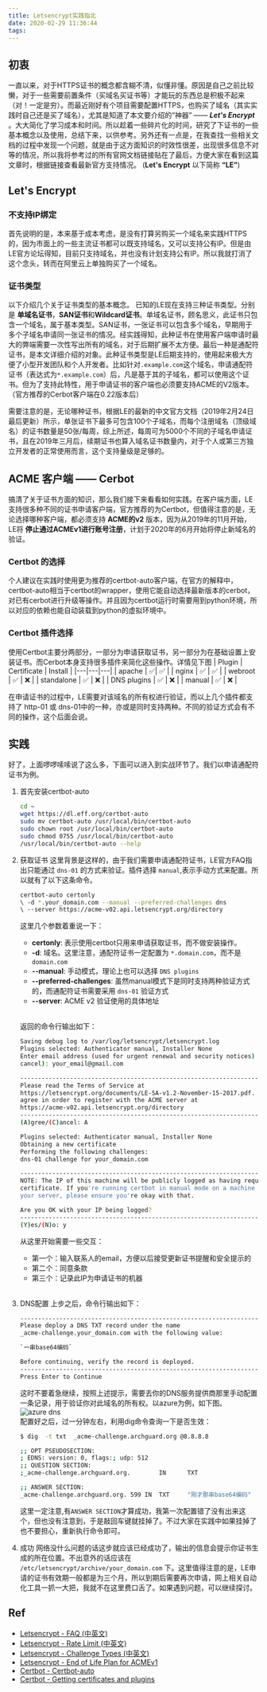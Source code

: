 ```yaml
---
title: Letsencrypt实践指北
date: 2020-02-29 11:36:44
tags:
---
```


## 初衷
一直以来，对于HTTPS证书的概念都含糊不清，似懂非懂。原因是自己之前比较懒，对于一些需要前置条件（买域名买证书等）才能玩的东西总是积极不起来（对！一定是穷）。而最近刚好有个项目需要配置HTTPS，也购买了域名（其实实践时自己还是买了域名），尤其是知道了本文要介绍的“神器” —— ***Let's Encrypt*** 。大大简化了学习成本和时间。所以趁着一些碎片化的时间，研究了下证书的一些基本概念以及使用，总结下来，以供参考。另外还有一点是，在我查找一些相关文档的过程中发现一个问题，就是由于这方面知识的时效性很差，出现很多信息不对等的情况，所以我将参考过的所有官网文档链接贴在了最后，方便大家在看到这篇文章时，根据链接查看最新官方支持情况。
(**Let's Encrypt** 以下简称 **“LE”**)

<!--more-->

## Let's Encrypt

### 不支持IP绑定
首先说明的是，本来基于成本考虑，是没有打算另购买一个域名来实践HTTPS的，因为市面上的一些主流证书都可以既支持域名，又可以支持公有IP。但是由LE官方论坛得知，目前只支持域名，并也没有计划支持公有IP。所以我就打消了这个念头，转而在阿里云上单独购买了一个域名。

### 证书类型
以下介绍几个关于证书类型的基本概念。
已知的LE现在支持三种证书类型。分别是 **单域名证书**，**SAN证书**和**Wildcard证书**。单域名证书，顾名思义，此证书只包含一个域名，属于基本类型。SAN证书，一张证书可以包含多个域名，早期用于多个子域名申请同一张证书的情况。经实践得知，此种证书在使用客户端申请时最大的弊端需要一次性写出所有的域名，对于后期扩展不太方便。最后一种是通配符证书，是本文详细介绍的对象。此种证书类型是LE后期支持的，使用起来极大方便了小型开发团队和个人开发者。比如针对`.example.com`这个域名，申请通配符证书（表达式为`*.example.com`）后，凡是基于其的子域名，都可以使用这个证书。但为了支持此特性，用于申请证书的客户端也必须要支持ACME的V2版本。（官方推荐的Cerbot客户端在0.22版本后）

需要注意的是，无论哪种证书，根据LE的最新的中文官方文档（2019年2月24日最后更新）所示，单张证书下最多可包含100个子域名，而每个注册域名（顶级域名）的证书数量是50张/每周，综上所述，每周可为5000个不同的子域名申请证书，且在2019年三月后，续期证书也算入域名证书数量内，对于个人或第三方独立开发者的正常使用而言，这个支持量级是足够的。

## ACME 客户端 —— Cerbot
搞清了关于证书方面的知识，那么我们接下来看看如何实践。在客户端方面，LE支持很多种不同的证书申请客户端，官方推荐的为Certbot，但值得注意的是，无论选择哪种客户端，都必须支持 **ACME的v2** 版本，因为从2019年的11月开始，LE将 **停止通过ACMEv1进行账号注册**，计划于2020年的6月开始将停止新域名的验证。

### Certbot 的选择
个人建议在实践时使用更为推荐的certbot-auto客户端，在官方的解释中，certbot-auto相当于certbot的wrapper，使用它能自动选择最新版本的cerbot，对已有cerbot进行升级等操作。并且因为certbot运行时需要用到python环境，所以对应的依赖也能自动装载到python的虚拟环境中。

### Certbot 插件选择
使用Certbot主要分两部分，一部分为申请获取证书，另一部分为在基础设置上安装证书。而Cerbot本身支持很多插件来简化这些操作。详情见下图
|  Plugin | Certificate  | Install  |
|---|---|---|
| apache | ✅|  ✅ |
| nginx  | ✅  | ✅  |
| webroot  | ✅  |  ❌ |
| standalone | ✅  |  ❌ |
| DNS plugins  | ✅  | ❌ |
| manual  | ✅  |  ❌  |

在申请证书的过程中，LE需要对该域名的所有权进行验证，而以上几个插件都支持了 http-01 或 dns-01中的一种，亦或是同时支持两种。不同的验证方式会有不同的操作，这个后面会说。

## 实践

好了，上面啰啰嗦嗦说了这么多，下面可以进入到实战环节了。我们以申请通配符证书为例。

1. 首先安装certbot-auto
    ```bash 
    cd ~
    wget https://dl.eff.org/certbot-auto
    sudo mv certbot-auto /usr/local/bin/certbot-auto
    sudo chown root /usr/local/bin/certbot-auto
    sudo chmod 0755 /usr/local/bin/certbot-auto
    /usr/local/bin/certbot-auto --help
    ```

2. 获取证书
    这里背景是这样的，由于我们需要申请通配符证书，LE官方FAQ指出只能通过 `dns-01` 的方式来验证。插件选择 `manual`,表示手动方式来配置。所以就有了以下这条命令。
    ```bash
    certbot-auto certonly  
    \ -d *.your_domain.com --manual --preferred-challenges dns 
    \ --server https://acme-v02.api.letsencrypt.org/directory
    ```
    
    这里几个参数着重说一下：
    - **certonly**: 表示使用certbot只用来申请获取证书，而不做安装操作。
    - **-d**: 域名。这里注意，通配符证书一定配置为 `*.domain.com`，而不是 `domain.com`
    - **--manual**: 手动模式，理论上也可以选择 `DNS plugins`
    - **--preferred-challenges**: 虽然manual模式下是同时支持两种验证方式的，而通配符证书需要采用 `dns-01` 验证方式
    - **--server**: ACME v2 验证使用的具体地址

    </br>

    返回的命令行输出如下：
    </br>
    ```bash
    Saving debug log to /var/log/letsencrypt/letsencrypt.log
    Plugins selected: Authenticator manual, Installer None
    Enter email address (used for urgent renewal and security notices) (Enter 'c' to
    cancel): your_email@gmail.com

    -------------------------------------------------------------------------------
    Please read the Terms of Service at
    https://letsencrypt.org/documents/LE-SA-v1.2-November-15-2017.pdf. You must
    agree in order to register with the ACME server at
    https://acme-v02.api.letsencrypt.org/directory
    -------------------------------------------------------------------------------
    (A)gree/(C)ancel: A

    Plugins selected: Authenticator manual, Installer None
    Obtaining a new certificate
    Performing the following challenges:
    dns-01 challenge for your_domain.com

    -------------------------------------------------------------------------------
    NOTE: The IP of this machine will be publicly logged as having requested this
    certificate. If you're running certbot in manual mode on a machine that is not
    your server, please ensure you're okay with that.

    Are you OK with your IP being logged?
    -------------------------------------------------------------------------------
    (Y)es/(N)o: y
    ```
    从这里开始需要一些交互：
    - 第一个：输入联系人的email，方便以后接受更新证书提醒和安全提示的
    - 第二个：同意条款
    - 第三个：记录此IP为申请证书的机器
    </br>

3.  DNS配置
    上步之后，命令行输出如下：
    ```bash
    -------------------------------------------------------------------------------
    Please deploy a DNS TXT record under the name
    _acme-challenge.your_domain.com with the following value:

    `一串base64编码`

    Before continuing, verify the record is deployed.
    -------------------------------------------------------------------------------
    Press Enter to Continue
    ```
    这时不要着急继续，按照上述提示，需要去你的DNS服务提供商那里手动配置一条记录，用于验证你对此域名的所有权。以azure为例，如下图。
    </br>
    ![azure dns](./../images/azure_dns.jpg)
    </br>
    配置好之后，过一分钟左右，利用dig命令查询一下是否生效：
    ```bash
    $ dig  -t txt  _acme-challenge.archguard.org @8.8.8.8    

    ;; OPT PSEUDOSECTION:
    ; EDNS: version: 0, flags:; udp: 512
    ;; QUESTION SECTION:
    ;_acme-challenge.archguard.org.        IN      TXT

    ;; ANSWER SECTION:
    _acme-challenge.archguard.org. 599 IN  TXT     "刚才那串base64编码"
    ```
    这里一定注意,有`ANSWER SECTION`才算成功，我第一次配置错了没有出来这个，但也没有注意到，于是敲回车键就挂掉了。不过大家在实践中如果挂掉了也不要担心，重新执行命令即可。
    </br>
4. 成功
   网络没什么问题的话这步就应该已经成功了，输出的信息会提示你证书生成的所在位置。不出意外的话应该在 `/etc/letsencrypt/archive/your_domain.com` 下。这里值得注意的是，LE申请的证书有效期一般都是为三个月，所以到期后需要再次申请，网上相关自动化工具一抓一大把，我就不在这里费口舌了。如果遇到问题，可以继续探讨。

## Ref
- [Letsencrypt - FAQ (中英文)](https://letsencrypt.org/docs/faq/)
- [Letsencrypt - Rate Limit (中英文)](https://letsencrypt.org/docs/rate-limits/)
- [Letsencrypt - Challenge Types (中英文)](https://letsencrypt.org/docs/challenge-types/)
- [Letsencrypt - End of Life Plan for ACMEv1](https://community.letsencrypt.org/t/end-of-life-plan-for-acmev1/88430)
- [Certbot - Certbot-auto](https://certbot.eff.org/docs/install.html#certbot-auto)
- [Certbot - Getting certificates and plugins](https://certbot.eff.org/docs/using.html#getting-certificates-and-choosing-plugins)
